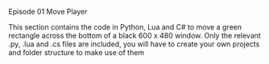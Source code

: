 Episode 01 Move Player

This section contains the code in Python, Lua and C# to move a green rectangle across the bottom of a black 600 x 480 window.
Only the relevant .py, .lua and .cs files are included, you will have to create your own projects and folder structure to make use of them
